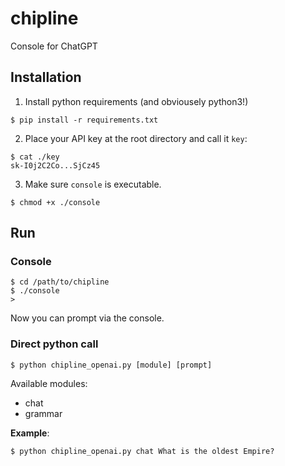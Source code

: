 # chipline
Console for ChatGPT

## Installation
1. Install python requirements (and obviousely python3!)
```
$ pip install -r requirements.txt
```

2. Place your API key at the root directory and call it `key`:
```
$ cat ./key
sk-I0j2C2Co...SjCz45
```

3. Make sure `console` is executable.
```
$ chmod +x ./console
```

## Run
### Console
```
$ cd /path/to/chipline
$ ./console
> 
```
Now you can prompt via the console.

### Direct python call
```
$ python chipline_openai.py [module] [prompt]
```
Available modules:
- chat
- grammar

**Example**:
```
$ python chipline_openai.py chat What is the oldest Empire?
```
